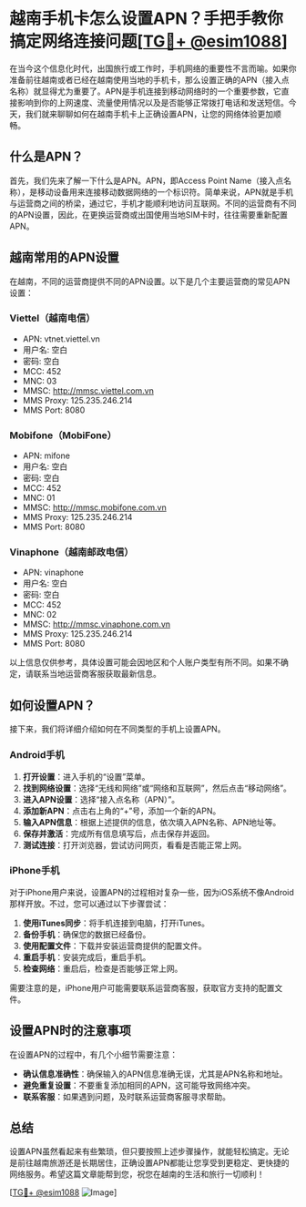 # 越南手机卡怎么设置APN？手把手教你搞定网络连接问题[[TG💪+ @esim1088](https://t.me/s/esim1088)]

在当今这个信息化时代，出国旅行或工作时，手机网络的重要性不言而喻。如果你准备前往越南或者已经在越南使用当地的手机卡，那么设置正确的APN（接入点名称）就显得尤为重要了。APN是手机连接到移动网络时的一个重要参数，它直接影响到你的上网速度、流量使用情况以及是否能够正常拨打电话和发送短信。今天，我们就来聊聊如何在越南手机卡上正确设置APN，让您的网络体验更加顺畅。

## 什么是APN？

首先，我们先来了解一下什么是APN。APN，即Access Point Name（接入点名称），是移动设备用来连接移动数据网络的一个标识符。简单来说，APN就是手机与运营商之间的桥梁，通过它，手机才能顺利地访问互联网。不同的运营商有不同的APN设置，因此，在更换运营商或出国使用当地SIM卡时，往往需要重新配置APN。

## 越南常用的APN设置

在越南，不同的运营商提供不同的APN设置。以下是几个主要运营商的常见APN设置：

### Viettel（越南电信）
- APN: vtnet.viettel.vn
- 用户名: 空白
- 密码: 空白
- MCC: 452
- MNC: 03
- MMSC: http://mmsc.viettel.com.vn
- MMS Proxy: 125.235.246.214
- MMS Port: 8080

### Mobifone（MobiFone）
- APN: mifone
- 用户名: 空白
- 密码: 空白
- MCC: 452
- MNC: 01
- MMSC: http://mmsc.mobifone.com.vn
- MMS Proxy: 125.235.246.214
- MMS Port: 8080

### Vinaphone（越南邮政电信）
- APN: vinaphone
- 用户名: 空白
- 密码: 空白
- MCC: 452
- MNC: 02
- MMSC: http://mmsc.vinaphone.com.vn
- MMS Proxy: 125.235.246.214
- MMS Port: 8080

以上信息仅供参考，具体设置可能会因地区和个人账户类型有所不同。如果不确定，请联系当地运营商客服获取最新信息。

## 如何设置APN？

接下来，我们将详细介绍如何在不同类型的手机上设置APN。

### Android手机

1. **打开设置**：进入手机的“设置”菜单。
2. **找到网络设置**：选择“无线和网络”或“网络和互联网”，然后点击“移动网络”。
3. **进入APN设置**：选择“接入点名称（APN）”。
4. **添加新APN**：点击右上角的“+”号，添加一个新的APN。
5. **输入APN信息**：根据上述提供的信息，依次填入APN名称、APN地址等。
6. **保存并激活**：完成所有信息填写后，点击保存并返回。
7. **测试连接**：打开浏览器，尝试访问网页，看看是否能正常上网。

### iPhone手机

对于iPhone用户来说，设置APN的过程相对复杂一些，因为iOS系统不像Android那样开放。不过，您可以通过以下步骤尝试：

1. **使用iTunes同步**：将手机连接到电脑，打开iTunes。
2. **备份手机**：确保您的数据已经备份。
3. **使用配置文件**：下载并安装运营商提供的配置文件。
4. **重启手机**：安装完成后，重启手机。
5. **检查网络**：重启后，检查是否能够正常上网。

需要注意的是，iPhone用户可能需要联系运营商客服，获取官方支持的配置文件。

## 设置APN时的注意事项

在设置APN的过程中，有几个小细节需要注意：

- **确认信息准确性**：确保输入的APN信息准确无误，尤其是APN名称和地址。
- **避免重复设置**：不要重复添加相同的APN，这可能导致网络冲突。
- **联系客服**：如果遇到问题，及时联系运营商客服寻求帮助。

## 总结

设置APN虽然看起来有些繁琐，但只要按照上述步骤操作，就能轻松搞定。无论是前往越南旅游还是长期居住，正确设置APN都能让您享受到更稳定、更快捷的网络服务。希望这篇文章能帮到您，祝您在越南的生活和旅行一切顺利！

[[TG💪+ @esim1088](https://t.me/s/esim1088) ![Image](https://i.postimg.cc/4NQfJmqS/Snipaste-2025-05-13-00-14-12.png)]
